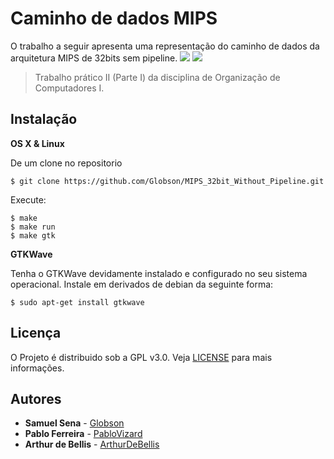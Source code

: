 # Caminho de dados MIPS
O trabalho a seguir apresenta uma representação do caminho de dados da arquitetura MIPS de 32bits sem pipeline.
                      ![](https://i.imgur.com/zGtj9kI.png)
![](https://i.imgur.com/gM81AYY.jpg)
>Trabalho prático II (Parte I) da disciplina de Organização de Computadores I.






## Instalação

**OS X & Linux**

De um clone no repositorio
```
$ git clone https://github.com/Globson/MIPS_32bit_Without_Pipeline.git
```

Execute:
```
$ make
$ make run
$ make gtk
```

**GTKWave**

Tenha o GTKWave devidamente instalado e configurado no seu sistema operacional. Instale em derivados de debian da seguinte forma:
```
$ sudo apt-get install gtkwave
```

## Licença

O Projeto é distribuido sob a GPL v3.0.
Veja [LICENSE](https://github.com/Globson/MIPS_32bit_Without_Pipeline/blob/master/LICENSE) para mais informações.



## Autores


* **Samuel Sena** - [Globson](https://github.com/Globson)
* **Pablo Ferreira**  - [PabloVizard](https://github.com/PabloVizard)
* **Arthur de Bellis**  - [ArthurDeBellis](https://github.com/ArthurDeBellis)
